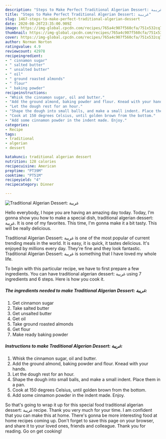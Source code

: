 ```yaml
---
description: "Steps to Make Perfect Traditional Algerian Dessert: غريبة"
title: "Steps to Make Perfect Traditional Algerian Dessert: غريبة"
slug: 1467-steps-to-make-perfect-traditional-algerian-dessert
date: 2020-08-26T23:35:00.909Z
image: https://img-global.cpcdn.com/recipes/765a4c907f560cfa/751x532cq70/traditional-algerian-dessert-غريبة-recipe-main-photo.jpg
thumbnail: https://img-global.cpcdn.com/recipes/765a4c907f560cfa/751x532cq70/traditional-algerian-dessert-غريبة-recipe-main-photo.jpg
cover: https://img-global.cpcdn.com/recipes/765a4c907f560cfa/751x532cq70/traditional-algerian-dessert-غريبة-recipe-main-photo.jpg
author: Norman Norton
ratingvalue: 4.9
reviewcount: 42978
recipeingredient:
- " cinnamon sugar"
- " salted butter"
- " unsalted butter"
- " oil"
- " ground roasted almonds"
- " flour"
- " baking powder"
recipeinstructions:
- "Whisk the cinnamon sugar, oil and butter."
- "Add the ground almond, baking powder and flour. Knead with your hands."
- "Let the dough rest for an hour."
- "Shape the dough into small balls, and make a small indent. Place them in a pan."
- "Cook at 150 degrees Celsius, until golden brown from the bottom."
- "Add some cinnamon powder in the indent made. Enjoy."
categories:
- Recipe
tags:
- traditional
- algerian
- dessert

katakunci: traditional algerian dessert 
nutrition: 128 calories
recipecuisine: American
preptime: "PT39M"
cooktime: "PT51M"
recipeyield: "4"
recipecategory: Dinner

---
```



![Traditional Algerian Dessert: غريبة](https://img-global.cpcdn.com/recipes/765a4c907f560cfa/751x532cq70/traditional-algerian-dessert-غريبة-recipe-main-photo.jpg)

Hello everybody, I hope you are having an amazing day today. Today, I'm gonna show you how to make a special dish, traditional algerian dessert: غريبة. It is one of my favorites. This time, I'm gonna make it a bit tasty. This will be really delicious.



Traditional Algerian Dessert: غريبة is one of the most popular of current trending meals in the world. It is easy, it is quick, it tastes delicious. It's enjoyed by millions every day. They're fine and they look fantastic. Traditional Algerian Dessert: غريبة is something that I have loved my whole life.


To begin with this particular recipe, we have to first prepare a few ingredients. You can have traditional algerian dessert: غريبة using 7 ingredients and 6 steps. Here is how you cook it.

<!--inarticleads1-->

##### The ingredients needed to make Traditional Algerian Dessert: غريبة:

1. Get  cinnamon sugar
1. Take  salted butter
1. Get  unsalted butter
1. Get  oil
1. Take  ground roasted almonds
1. Get  flour
1. Make ready  baking powder




<!--inarticleads2-->

##### Instructions to make Traditional Algerian Dessert: غريبة:

1. Whisk the cinnamon sugar, oil and butter.
1. Add the ground almond, baking powder and flour. Knead with your hands.
1. Let the dough rest for an hour.
1. Shape the dough into small balls, and make a small indent. Place them in a pan.
1. Cook at 150 degrees Celsius, until golden brown from the bottom.
1. Add some cinnamon powder in the indent made. Enjoy.




So that's going to wrap it up for this special food traditional algerian dessert: غريبة recipe. Thank you very much for your time. I am confident that you can make this at home. There's gonna be more interesting food at home recipes coming up. Don't forget to save this page on your browser, and share it to your loved ones, friends and colleague. Thank you for reading. Go on get cooking!

